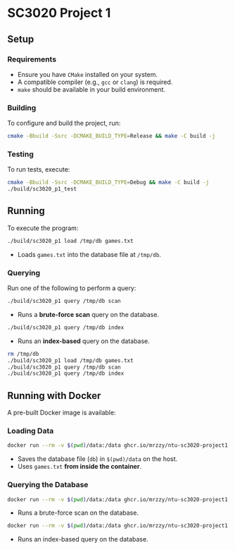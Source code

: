 # SC3020 Project 1

## Setup

### Requirements

- Ensure you have `CMake` installed on your system.
- A compatible compiler (e.g., `gcc` or `clang`) is required.
- `make` should be available in your build environment.

### Building

To configure and build the project, run:

```sh
cmake -Bbuild -Ssrc -DCMAKE_BUILD_TYPE=Release && make -C build -j
```

### Testing

To run tests, execute:

```sh
cmake -Bbuild -Ssrc -DCMAKE_BUILD_TYPE=Debug && make -C build -j
./build/sc3020_p1_test
```

## Running

To execute the program:

```sh
./build/sc3020_p1 load /tmp/db games.txt
```

- Loads `games.txt` into the database file at `/tmp/db`.

### Querying

Run one of the following to perform a query:

```sh
./build/sc3020_p1 query /tmp/db scan
```

- Runs a **brute-force scan** query on the database.

```sh
./build/sc3020_p1 query /tmp/db index
```

- Runs an **index-based** query on the database.

```sh
rm /tmp/db
./build/sc3020_p1 load /tmp/db games.txt
./build/sc3020_p1 query /tmp/db scan
./build/sc3020_p1 query /tmp/db index
```

## Running with Docker

A pre-built Docker image is available:

### Loading Data

```sh
docker run --rm -v $(pwd)/data:/data ghcr.io/mrzzy/ntu-sc3020-project1:latest load /data/db games.txt
```

- Saves the database file (`db`) in `$(pwd)/data` on the host.
- Uses `games.txt` **from inside the container**.

### Querying the Database

```sh
docker run --rm -v $(pwd)/data:/data ghcr.io/mrzzy/ntu-sc3020-project1:latest query /data/db scan
```

- Runs a brute-force scan on the database.

```sh
docker run --rm -v $(pwd)/data:/data ghcr.io/mrzzy/ntu-sc3020-project1:latest query /data/db index
```

- Runs an index-based query on the database.
